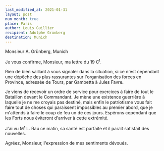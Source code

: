 ```yaml
---
last_modified_at: 2021-01-31
layout: post
num_month: true
place: Paris
author: Louis Guillier
recipient: Adolphe Grünberg
destination: Munich
---
```


Monsieur A. Grünberg, Munich


Je vous confirme, Monsieur, ma lettre du 19 C<sup>t</sup>.

Rien de bien saillant à vous signaler dans la situation, si ce n'est cependant
une dépêche des plus rassurantes sur l'organisation des forces en Province,
adressée de Tours, par Gambetta à Jules Favre.

Je viens de recevoir un ordre de service pour exercices à faire de tout le
Bataillon devant le Commandant. Je mène une existence guerrière à laquelle je
ne me croyais pas destiné, mais enfin le patriotisme vous fait faire tout de
choses qui paraissent impossibles au premier abord, que je m'attends à faire le
coup de feu un de ces jours. Espérons cependant que les Forts nous éviteront
d'arriver à cette extrémité.

J'ai vu M<sup>r</sup> L. Rau ce matin, sa santé est parfaite et il paraît satisfait des
nouvelles.

Agréez, Monsieur, l'expression de mes sentiments dévoués.
